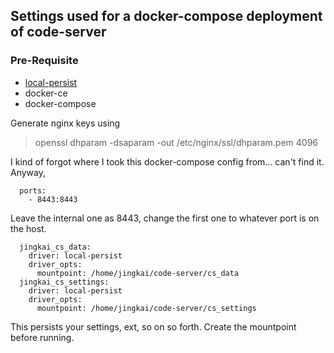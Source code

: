 ## Settings used for a docker-compose deployment of code-server

### Pre-Requisite
* [local-persist](https://github.com/MatchbookLab/local-persist)
* docker-ce
* docker-compose

Generate nginx keys using 
> openssl dhparam -dsaparam -out /etc/nginx/ssl/dhparam.pem 4096

I kind of forgot where I took this docker-compose config from... can't find it.
Anyway, 
```
  ports:
    - 8443:8443
```
Leave the internal one as 8443, change the first one to whatever port is on the host.


```
  jingkai_cs_data: 
    driver: local-persist
    driver_opts: 
      mountpoint: /home/jingkai/code-server/cs_data
  jingkai_cs_settings:
    driver: local-persist
    driver_opts:
      mountpoint: /home/jingkai/code-server/cs_settings
```

This persists your settings, ext, so on so forth.
Create the mountpoint before running.
